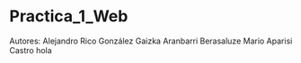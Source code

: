 # Practica_1_Web
Autores: Alejandro Rico González
         Gaizka Aranbarri Berasaluze
         Mario Aparisi Castro
hola
